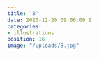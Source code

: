 ```yaml
---
title: '8'
date: 2020-12-20 09:06:00 Z
categories:
- illustrations
position: 16
image: "/uploads/8.jpg"
---
```


